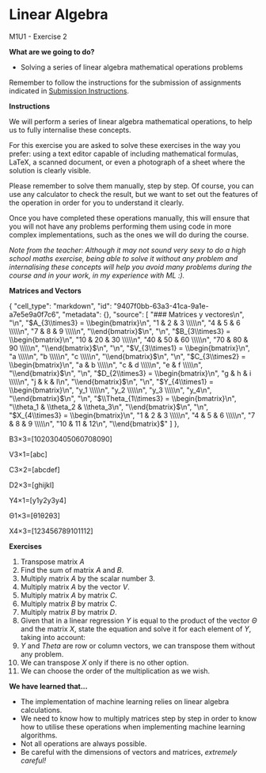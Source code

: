 # **Linear Algebra**

M1U1 - Exercise 2

**What are we going to do?**

- Solving a series of linear algebra mathematical operations problems

Remember to follow the instructions for the submission of assignments indicated in [Submission Instructions](https://github.com/Tokio-School/Machine-Learning-EN/blob/main/Submission_instructions.md).

**Instructions**

We will perform a series of linear algebra mathematical operations, to help us to fully internalise these concepts.

For this exercise you are asked to solve these exercises in the way you prefer: using a text editor capable of including mathematical formulas, LaTeX, a scanned document, or even a photograph of a sheet where the solution is clearly visible.

Please remember to solve them manually, step by step. Of course, you can use any calculator to check the result, but we want to set out the features of the operation in order for you to understand it clearly.

Once you have completed these operations manually, this will ensure that you will not have any problems performing them using code in more complex implementations, such as the ones we will do during the course.

_Note from the teacher: Although it may not sound very sexy to do a high school maths exercise, being able to solve it without any problem and internalising these concepts will help you avoid many problems during the course and in your work, in my experience with ML :)._

**Matrices and Vectors**

{
   "cell_type": "markdown",
   "id": "9407f0bb-63a3-41ca-9a1e-a7e5e9a0f7c6",
   "metadata": {},
   "source": [
    "### Matrices y vectores\n",
    "\n",
    "$A_{3\\times3} = \\begin{bmatrix}\n",
    "1 & 2 & 3 \\\\\n",
    "4 & 5 & 6 \\\\\n",
    "7 & 8 & 9 \\\\\n",
    "\\end{bmatrix}$\n",
    "\n",
    "$B_{3\\times3} = \\begin{bmatrix}\n",
    "10 & 20 & 30 \\\\\n",
    "40 & 50 & 60 \\\\\n",
    "70 & 80 & 90 \\\\\n",
    "\\end{bmatrix}$\n",
    "\n",
    "$V_{3\\times1} = \\begin{bmatrix}\n",
    "a \\\\\n",
    "b \\\\\n",
    "c \\\\\n",
    "\\end{bmatrix}$\n",
    "\n",
    "$C_{3\\times2} = \\begin{bmatrix}\n",
    "a & b \\\\\n",
    "c & d \\\\\n",
    "e & f \\\\\n",
    "\\end{bmatrix}$\n",
    "\n",
    "$D_{2\\times3} = \\begin{bmatrix}\n",
    "g & h & i \\\\\n",
    "j & k & l\n",
    "\\end{bmatrix}$\n",
    "\n",
    "$Y_{4\\times1} = \\begin{bmatrix}\n",
    "y_1 \\\\\n",
    "y_2 \\\\\n",
    "y_3 \\\\\n",
    "y_4\n",
    "\\end{bmatrix}$\n",
    "\n",
    "$\\Theta_{1\\times3} = \\begin{bmatrix}\n",
    "\\theta_1 & \\theta_2 & \\theta_3\n",
    "\\end{bmatrix}$\n",
    "\n",
    "$X_{4\\times3} = \\begin{bmatrix}\n",
    "1 & 2 & 3 \\\\\n",
    "4 & 5 & 6 \\\\\n",
    "7 & 8 & 9 \\\\\n",
    "10 & 11 & 12\n",
    "\\end{bmatrix}$"
   ]
  },

B3×3=[102030405060708090]

V3×1=[abc]

C3×2=[abcdef]

D2×3=[ghijkl]

Y4×1=[y1y2y3y4]

Θ1×3=[θ1θ2θ3]

X4×3=[123456789101112]

**Exercises**

1. Transpose matrix _A_
2. Find the sum of matrix _A_ and _B_.
3. Multiply matrix _A_ by the scalar number 3.
4. Multiply matrix _A_ by the vector _V_.
5. Multiply matrix _A_ by matrix _C_.
6. Multiply matrix _B_ by matrix _C_.
7. Multiply matrix _B_ by matrix _D_.
8. Given that in a linear regression _Y_ is equal to the product of the vector _Θ_ and the matrix _X_, state the equation and solve it for each element of _Y_, taking into account:
  1. _Y_ and _Theta_ are row or column vectors, we can transpose them without any problem.
  2. We can transpose _X_ only if there is no other option.
  3. We can choose the order of the multiplication as we wish.

**We have learned that...**

- The implementation of machine learning relies on linear algebra calculations.
- We need to know how to multiply matrices step by step in order to know how to utilise these operations when implementing machine learning algorithms.
- Not all operations are always possible.
- Be careful with the dimensions of vectors and matrices, _extremely careful!_
